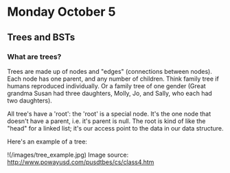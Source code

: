 # Monday October 5

## Trees and BSTs

### What are trees?
Trees are made up of nodes and "edges" (connections between nodes). Each node has one parent, and any number of children. Think family tree if humans reproduced individually. Or a family tree of one gender (Great grandma Susan had three daughters, Molly, Jo, and Sally, who each had two daughters).

All tree's have a 'root': the 'root' is a special node. It's the one node that doesn't have a parent, i.e. it's parent is null. The root is kind of like the "head" for a linked list; it's our access point to the data in our data structure.

Here's an example of a tree:

!(/images/tree_example.jpg)
Image source: http://www.powayusd.com/pusdtbes/cs/class4.htm


